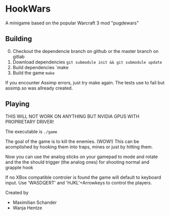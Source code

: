 # HookWars
A minigame based on the popular Warcraft 3 mod "pugdewars"


## Building
  0. Checkout the dependencie branch on github or the master branch on gitlab
  1. Download dependencies `git submodule init && git submodule update`
  2. Build dependencies `make
  3. Build the game `make`
  
If you encounter Assimp errors, just try make again. The tests use to fail but assimp.so was allready created.

## Playing
THIS WILL NOT WORK ON ANYTHING BUT NVIDIA GPUS WITH PROPRIETARY DRIVER!

The executable is `./game`

The goal of the game is to kill the enemies. (WOW!)
This can be acomplished by hooking them into traps, mines or just by hitting them.

Now you can use the analog sticks on your gamepad to mode and rotate and the the should trigger (the analog ones) for shooting normal and grapple hook

If no XBox compatible controler is found the game will default to keyboard input.
Use 'WASDQERT' and 'HJKL'+Arrowkeys to control the players.


Created by
 * Maximilian Schander
 * Wanja Hentze
